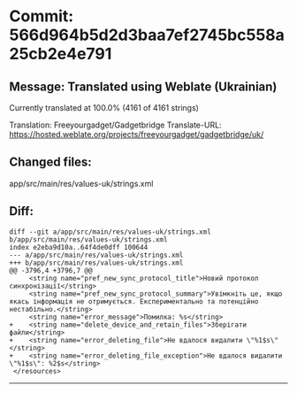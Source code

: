 # Commit: 566d964b5d2d3baa7ef2745bc558a25cb2e4e791
## Message: Translated using Weblate (Ukrainian)

Currently translated at 100.0% (4161 of 4161 strings)

Translation: Freeyourgadget/Gadgetbridge
Translate-URL: https://hosted.weblate.org/projects/freeyourgadget/gadgetbridge/uk/
## Changed files:
app/src/main/res/values-uk/strings.xml

## Diff:
```
diff --git a/app/src/main/res/values-uk/strings.xml b/app/src/main/res/values-uk/strings.xml
index e2eba9d10a..64f4de0dff 100644
--- a/app/src/main/res/values-uk/strings.xml
+++ b/app/src/main/res/values-uk/strings.xml
@@ -3796,4 +3796,7 @@
     <string name="pref_new_sync_protocol_title">Новий протокол синхронізації</string>
     <string name="pref_new_sync_protocol_summary">Увімкніть це, якщо якась інформація не отримується. Експериментально та потенційно нестабільно.</string>
     <string name="error_message">Помилка: %s</string>
+    <string name="delete_device_and_retain_files">Зберігати файли</string>
+    <string name="error_deleting_file">Не вдалося видалити \"%1$s\"</string>
+    <string name="error_deleting_file_exception">Не вдалося видалити \"%1$s\": %2$s</string>
 </resources>
```
-----------------------------------
